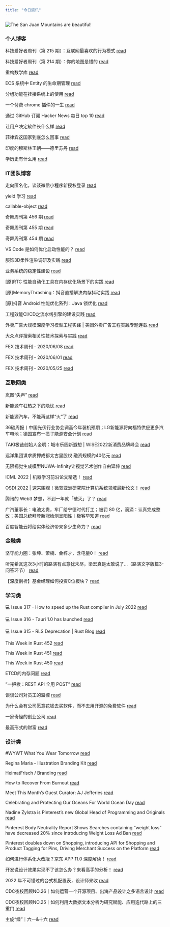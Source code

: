 ```yaml
---
title: "今日资讯"
---
```


![The San Juan Mountains are beautiful!](https://cn.bing.com/th?id=OHR.SGIMontenegro_EN-US4280095085_UHD.jpg "San Juan Mountains")

### 个人博客

   科技爱好者周刊（第 215 期）：互联网最喜欢的行为模式 [read](http://www.ruanyifeng.com/blog/2022/07/weekly-issue-215.html)

   科技爱好者周刊（第 214 期）：你的地图是错的 [read](http://www.ruanyifeng.com/blog/2022/07/weekly-issue-214.html)

   重构数学库 [read](https://blog.codingnow.com/2022/07/refactor_math3d.html)

   ECS 系统中 Entity 的生命期管理 [read](https://blog.codingnow.com/2022/07/entity_lifespan.html)

   分组功能在挂接系统上的使用 [read](https://blog.codingnow.com/2022/07/group_mount.html)

   一个付费 chrome 插件的一生 [read](https://blog.t9t.io/star-history-2021-01-21/)

   通过 GitHub 订阅 Hacker News 每日 top 10 [read](https://blog.t9t.io/headllines-2020-09-03/)

   让用户决定软件长什么样 [read](https://blog.t9t.io/let-user-design-2020-06-18/)

   菲律宾这国家到底怎么回事 [read](https://www.kymjs.com/history/2022/05/11/01)

   印度的穆斯林王朝——德里苏丹 [read](https://www.kymjs.com/pay/history/2022/05/08/01)

   学历史有什么用 [read](https://www.kymjs.com/history/2022/05/04/01)

### IT团队博客

   走向匿名化，谈谈微信小程序新授权登录 [read](http://www.alloyteam.com/2021/04/15431/)

   yield 学习 [read](http://www.alloyteam.com/2021/03/15427/)

   callable-object [read](http://www.alloyteam.com/2021/03/callable-object/)

   奇舞周刊第 456 期 [read](https://weekly.75.team/issue456.html)

   奇舞周刊第 455 期 [read](https://weekly.75.team/issue455.html)

   奇舞周刊第 454 期 [read](https://weekly.75.team/issue454.html)

   VS Code 是如何优化启动性能的？ [read](https://fed.taobao.org/blog/taofed/do71ct/wpsf10)

   服饰3D柔性渲染调研及实践 [read](https://fed.taobao.org/blog/taofed/do71ct/fufsgh)

   业务系统的稳定性建设 [read](https://fed.taobao.org/blog/taofed/do71ct/fc3cy0)

   \[原\]RTC 性能自动化工具在内存优化场景下的实践 [read](https://blog.csdn.net/ByteDanceTech/article/details/125942459)

   \[原\]MemoryThrashing：抖音直播解决内存抖动实践 [read](https://blog.csdn.net/ByteDanceTech/article/details/125903830)

   \[原\]抖音 Android 性能优化系列：Java 锁优化 [read](https://blog.csdn.net/ByteDanceTech/article/details/125863436)

   工程效能CI/CD之流水线引擎的建设实践 [read](https://tech.meituan.com/2022/07/14/cicd-pipeline.html)

   外卖广告大规模深度学习模型工程实践 \| 美团外卖广告工程实践专题连载 [read](https://tech.meituan.com/2022/07/06/largescaledeeplearningmodel-engineeringpractice-in-mtwaimaiad.html)

   大众点评搜索相关性技术探索与实践 [read](https://tech.meituan.com/2022/07/06/semantic-relevance-matching.html)

   FEX 技术周刊 - 2020/06/08 [read](http://fex.baidu.com/blog/2020/06/fex-weekly-08//)

   FEX 技术周刊 - 2020/06/01 [read](http://fex.baidu.com/blog/2020/06/fex-weekly-01//)

   FEX 技术周刊 - 2020/05/25 [read](http://fex.baidu.com/blog/2020/05/fex-weekly-25//)

### 互联网类

   岚图“失声” [read](http://www.huxiu.com/article/615820.html?f=wangzhan)

   新能源车狂热之下的隐忧 [read](http://www.huxiu.com/article/615500.html?f=wangzhan)

   新能源汽车，不能再这样“火”了 [read](http://www.huxiu.com/article/615438.html?f=wangzhan)

   36碳周报丨中国光伏行业协会调高今年装机预期；LG新能源将向福特供应更多汽车电池；德国宣布一揽子能源安全计划 [read](https://36kr.com/p/1831930924097801)

   TAKI极链创始人金明：城市乐园新遐想 \| WISE2022新消费品牌峰会 [read](https://36kr.com/p/1838451453879560)

   远洋集团谋求质押成都太古里股权 融资规模约40亿元 [read](https://36kr.com/p/1838522778625031)

   无限视觉生成模型NUWA-Infinity让视觉艺术创作自由延伸 [read](https://www.msra.cn/zh-cn/news/features/nuwa-infinity)

   ICML 2022 \| 机器学习前沿论文精选！ [read](https://www.msra.cn/zh-cn/news/features/icml-2022)

   OSDI 2022 \| 速来围观！微软亚洲研究院计算机系统领域最新论文！ [read](https://www.msra.cn/zh-cn/news/features/osdi-2022)

   腾讯的 Web3 梦想，不到一年就「破灭」了？ [read](http://www.geekpark.net/news/305490)

   广汽董事长：电池太贵，车厂给宁德时代打工；被罚 80 亿，滴滴：认真完成整改；美国总统拜登新冠检测呈阳性｜极客早知道 [read](http://www.geekpark.net/news/305461)

   百度智能云将给实体经济带来多少生命力？ [read](http://www.geekpark.net/news/305455)

### 金融类

   坚守能力圈：张坤、萧楠、金梓才，含电量0！ [read](http://xueqiu.com/1489509056/225882154)

   听完希瓦这次3小时的路演有点意犹未尽，梁宏真是太敢说了...（路演文字版篇3-问答环节） [read](http://xueqiu.com/9047540546/225671026)

   【深度剖析】基金经理如何投资C位板块？ [read](http://xueqiu.com/7245734636/225699886)

### 学习类

   💻 Issue 317 - How to speed up the Rust compiler in July 2022 [read](https://rust.libhunt.com/newsletter/317)

   💻 Issue 316 - Tauri 1.0 has launched [read](https://rust.libhunt.com/newsletter/316)

   💻 Issue 315 - RLS Deprecation \| Rust Blog [read](https://rust.libhunt.com/newsletter/315)

   This Week in Rust 452 [read](https://this-week-in-rust.org/blog/2022/07/20/this-week-in-rust-452/)

   This Week in Rust 451 [read](https://this-week-in-rust.org/blog/2022/07/13/this-week-in-rust-451/)

   This Week in Rust 450 [read](https://this-week-in-rust.org/blog/2022/07/06/this-week-in-rust-450/)

   ETCD的内存问题 [read](https://coolshell.cn/articles/22242.html)

   “一把梭：REST API 全用 POST” [read](https://coolshell.cn/articles/22173.html)

   谈谈公司对员工的监控 [read](https://coolshell.cn/articles/22157.html)

   为什么会有公司愿意花钱去买软件，而不去用开源的免费软件 [read](https://wanqu.co/p/7581?s=rss)

   一家奇怪的创业公司 [read](https://wanqu.co/p/7580?s=rss)

   最高形式的财富 [read](https://wanqu.co/p/7579?s=rss)

### 设计类

   #WYWT What You Wear Tomorrow [read](https://www.behance.net/gallery/148648685/WYWT-What-You-Wear-Tomorrow)

   Regina Maria - Illustration Branding Kit [read](https://www.behance.net/gallery/148593865/Regina-Maria-Illustration-Branding-Kit)

   HeimatFrisch / Branding [read](https://www.behance.net/gallery/148400933/HeimatFrisch-Branding)

   How to Recover From Burnout [read](https://medium.com/behance-blog/how-to-recover-from-burnout-d9d783a09c68?source=rss-f5272b7f3182------2)

   Meet This Month’s Guest Curator: AJ Jefferies [read](https://medium.com/behance-blog/meet-this-months-guest-curator-aj-jeffries-df95220b780f?source=rss-f5272b7f3182------2)

   Celebrating and Protecting Our Oceans For World Ocean Day [read](https://medium.com/behance-blog/celebrating-and-protecting-our-oceans-for-world-ocean-day-2c24a64c913e?source=rss-f5272b7f3182------2)

   Nadine Zylstra is Pinterest’s new Global Head of Programming and Originals [read](https://newsroom.pinterest.com/en/post/nadine-zylstra-is-pinterests-new-global-head-of-programming-and-originals)

   Pinterest Body Neutrality Report Shows Searches containing “weight loss” have decreased 20% since introducing Weight Loss Ad Ban [read](https://newsroom.pinterest.com/en/post/pinterest-body-neutrality-report-shows-searches-containing-weight-loss-have-decreased-20-since)

   Pinterest doubles down on Shopping, introducing API for Shopping and Product Tagging for Pins, Driving Merchant Success on the Platform [read](https://newsroom.pinterest.com/en/post/pinterest-doubles-down-on-shopping-introducing-api-for-shopping-and-product-tagging-for-pins-0)

   如何进行体系化大改版？京东 APP 11.0 深度解读！ [read](https://www.uisdc.com/jd-app11-0)

   开发说设计效果实现不了该怎么办？来看高手的分析！ [read](https://www.uisdc.com/designer-with-developer)

   2022 年不可错过的台式机配置表，设计师来收 [read](https://www.uisdc.com/computer-configuration-2022)

   CDC夜校回顾NO.26｜如何运营一个开源项目、出海产品设计之多语言设计 [read](https://cdc.tencent.com/2022/07/19/cdc%e5%a4%9c%e6%a0%a1%e5%9b%9e%e9%a1%beno-26%ef%bd%9c%e5%a6%82%e4%bd%95%e8%bf%90%e8%90%a5%e4%b8%80%e4%b8%aa%e5%bc%80%e6%ba%90%e9%a1%b9%e7%9b%ae%e3%80%81%e5%87%ba%e6%b5%b7%e4%ba%a7%e5%93%81%e8%ae%be/)

   CDC夜校回顾NO.25｜如何利用大数据文本分析为研究赋能、应用迭代路上的三重门 [read](https://cdc.tencent.com/2022/06/08/cdc%e5%a4%9c%e6%a0%a1%e5%9b%9e%e9%a1%beno-25%ef%bd%9c%e5%a6%82%e4%bd%95%e5%88%a9%e7%94%a8%e5%a4%a7%e6%95%b0%e6%8d%ae%e6%96%87%e6%9c%ac%e5%88%86%e6%9e%90%e4%b8%ba%e7%a0%94%e7%a9%b6%e8%b5%8b%e8%83%bd-2/)

   主旋“绿”｜六一&十六 [read](https://cdc.tencent.com/2022/06/07/%e4%b8%bb%e6%97%8b%e7%bb%bf%ef%bd%9c%e5%85%ad%e4%b8%80%e5%8d%81%e5%85%ad/)

